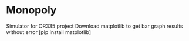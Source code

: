 # Monopoly
Simulator for OR335 project
Download matplotlib to get bar graph results without error [pip install matplotlib]
